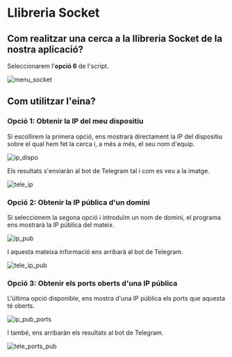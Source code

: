 # Llibreria Socket

## Com realitzar una cerca a la llibreria Socket de la nostra aplicació?

Seleccionarem l'**opció 6** de l'script.

![menu_socket](https://user-images.githubusercontent.com/92753159/169514443-1298ca18-a22c-4279-992b-fc38ca0b4632.png)

## Com utilitzar l'eina?

### Opció 1: Obtenir la IP del meu dispositiu

Si escollirem la primera opció, ens mostrarà directament la IP del dispositiu sobre el qual hem fet la cerca i, a més a més, el seu nom d'equip.

![ip_dispo](https://user-images.githubusercontent.com/92753159/169514509-9c40aae2-aa58-437a-aa39-80b3b5dae070.png)

Els resultats s'enviaràn al bot de Telegram tal i com es veu a la imatge.

![tele_ip](https://user-images.githubusercontent.com/92753159/169514576-cf36fb89-d240-4ba9-a344-71b2b0b8bfe0.png)

### Opció 2: Obtenir la IP pública d'un domini

Si seleccionem la segona opció i introduïm un nom de domini, el programa ens mostrarà la IP pública del mateix.

![ip_pub](https://user-images.githubusercontent.com/92753159/169514531-3d8a9a67-1d5c-40de-b223-91fc4907106f.png)

I aquesta mateixa informació ens arribarà al bot de Telegram.

![tele_ip_pub](https://user-images.githubusercontent.com/92753159/169514608-d8e5cbe2-fb72-43ee-af95-f306e99629ab.png)

### Opció 3: Obtenir els ports oberts d'una IP pública

L'última opció disponible, ens mostra d'una IP pública els ports que aquesta té oberts.

![ip_pub_ports](https://user-images.githubusercontent.com/92753159/169514537-7f991563-52c3-4062-a88e-aa19f326da32.png)

I també, ens arribaràn els resultats al bot de Telegram.

![tele_ports_pub](https://user-images.githubusercontent.com/92753159/169514614-f517d961-e002-44b1-afe3-a5c7afd27f1f.png)
